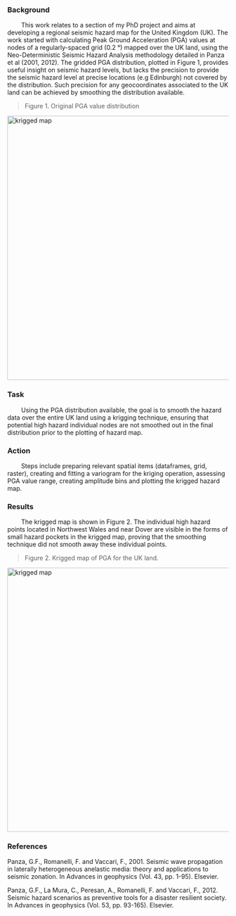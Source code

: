 
### Background

&nbsp; &nbsp; &nbsp; &nbsp; This work relates to a section of my PhD project and aims at developing a regional seismic hazard map for the United Kingdom (UK). The work started with calculating Peak Ground Acceleration (PGA) values at nodes of a regularly-spaced grid (0.2 °) mapped over the UK land, using the Neo-Deterministic Seismic Hazard Analysis methodology detailed in Panza et al (2001, 2012). The gridded PGA distribution, plotted in Figure 1, provides useful insight on seismic hazard levels, but lacks the precision to provide the seismic hazard level at precise locations (e.g Edinburgh) not covered by the distribution. Such precision for any geocoordinates associated to the UK land can be achieved by smoothing the distribution available.  


> Figure 1. Original PGA value distribution

<img src="https://user-images.githubusercontent.com/61290423/208784049-dc958df0-a162-48df-82d0-ffe6f84c42b8.png" alt="krigged map" width="600"/>


### Task

&nbsp; &nbsp; &nbsp; &nbsp; Using the PGA distribution available, the goal is to smooth the hazard data over the entire UK land using a krigging technique, ensuring that potential high hazard individual nodes are not smoothed out in the final distribution prior to the plotting of hazard map.


### Action

&nbsp; &nbsp; &nbsp; &nbsp; Steps include preparing relevant spatial items (dataframes, grid, raster), creating and fitting a variogram for the kriging operation, assessing PGA value range, creating amplitude bins and plotting the krigged hazard map.     


### Results

&nbsp; &nbsp; &nbsp; &nbsp; The krigged map is shown in Figure 2. The individual high hazard points located in Northwest Wales and near Dover are visible in the forms of small hazard pockets in the krigged map, proving that the smoothing technique did not smooth away these individual points.

> Figure 2. Krigged map of PGA for the UK land.

<img src="https://user-images.githubusercontent.com/61290423/208784062-dc5e7056-aa57-406f-ab36-2365e571a204.png" alt="krigged map" width="600"/>


     
### References           
Panza, G.F., Romanelli, F. and Vaccari, F., 2001. Seismic wave propagation in laterally heterogeneous anelastic media: theory and applications to seismic zonation. In Advances in geophysics (Vol. 43, pp. 1-95). Elsevier.

Panza, G.F., La Mura, C., Peresan, A., Romanelli, F. and Vaccari, F., 2012. Seismic hazard scenarios as preventive tools for a disaster resilient society. In Advances in geophysics (Vol. 53, pp. 93-165). Elsevier.





